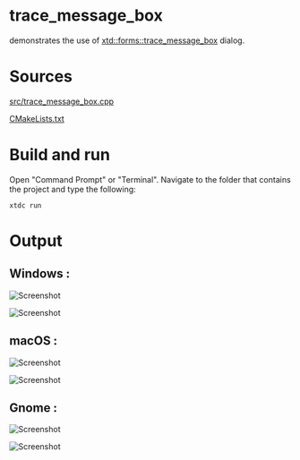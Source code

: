 # trace_message_box

demonstrates the use of [xtd::forms::trace_message_box](../../../../src/xtd.forms/include/xtd/forms/trace_message_box.h) dialog.

# Sources

[src/trace_message_box.cpp](src/trace_message_box.cpp)

[CMakeLists.txt](CMakeLists.txt)

# Build and run

Open "Command Prompt" or "Terminal". Navigate to the folder that contains the project and type the following:

```shell
xtdc run
```

# Output

## Windows :

![Screenshot](../../../../docs/pictures/examples/trace_message_box_w.png)

![Screenshot](../../../../docs/pictures/examples/trace_message_box_wd.png)

## macOS :

![Screenshot](../../../../docs/pictures/examples/trace_message_box_m.png)

![Screenshot](../../../../docs/pictures/examples/trace_message_box_md.png)

## Gnome :

![Screenshot](../../../../docs/pictures/examples/trace_message_box_g.png)

![Screenshot](../../../../docs/pictures/examples/trace_message_box_gd.png)
